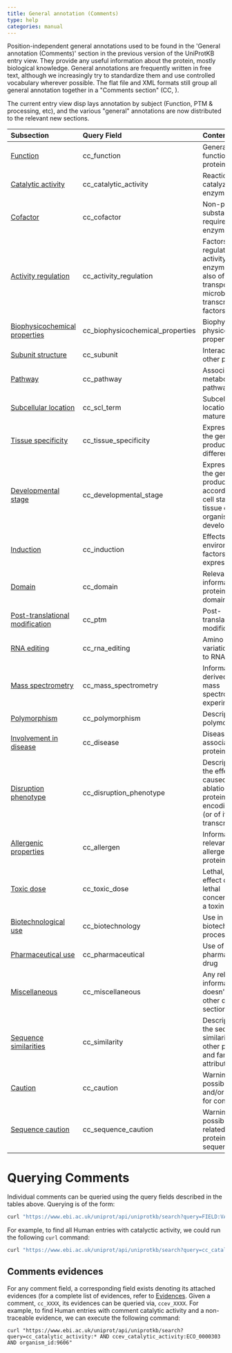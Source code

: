 ```yaml
---
title: General annotation (Comments)
type: help
categories: manual
---
```


Position-independent general annotations used to be found in the 'General annotation (Comments)' section in the previous version of the UniProtKB entry view. They provide any useful information about the protein, mostly biological knowledge. General annotations are frequently written in free text, although we increasingly try to standardize them and use controlled vocabulary wherever possible. The flat file and XML formats still group all general annotation together in a "Comments section" (CC, ).

The current entry view disp lays annotation by subject (Function, PTM & processing, etc), and the various "general" annotations are now distributed to the relevant new sections.

Subsection | Query Field | Content
:--------- | :---------- | :----- 
[Function](https://www.uniprot.org/help/function)|cc\_function|General function(s) of a protein
[Catalytic activity](https://www.uniprot.org/help/catalytic\_activity)|cc\_catalytic\_activity|Reaction(s) catalyzed by an enzyme
[Cofactor](https://www.uniprot.org/help/cofactor)|cc\_cofactor|Non-protein substance required for enzyme activity
[Activity regulation](https://www.uniprot.org/help/activity\_regulation)|cc\_activity\_regulation|Factors that regulate the activity of enzymes, but also of transporters and microbial transcription factors
[Biophysicochemical properties](https://www.uniprot.org/help/biophysicochemical\_properties)|cc\_biophysicochemical\_properties|Biophysical and physicochemical properties
[Subunit structure](https://www.uniprot.org/help/subunit\_structure)|cc\_subunit|Interaction with other protein(s)
[Pathway](https://www.uniprot.org/help/pathway)|cc\_pathway|Associated metabolic pathways
[Subcellular location](https://www.uniprot.org/help/subcellular\_location)|cc\_scl\_term|Subcellular location of the mature protein
[Tissue specificity](https://www.uniprot.org/help/tissue\_specificity)|cc\_tissue\_specificity|Expression of the gene product in different tissues
[Developmental stage](https://www.uniprot.org/help/developmental\_stage)|cc\_developmental\_stage|Expression of the gene product according to the cell stage and/or tissue or organism development
[Induction](https://www.uniprot.org/help/induction)|cc\_induction|Effects of environmental factors on gene expression
[Domain](https://www.uniprot.org/help/domain\_cc)|cc\_domain|Relevant information on protein domain(s)
[Post-translational modification](https://www.uniprot.org/help/post-translational\_modification)|cc\_ptm|Post-translational modifications
[RNA editing](https://www.uniprot.org/help/rna\_editing)|cc\_rna\_editing|Amino acid variation(s) due to RNA editing
[Mass spectrometry](https://www.uniprot.org/help/mass\_spectrometry)|cc\_mass\_spectrometry|Information derived from mass spectrometry experiments
[Polymorphism](https://www.uniprot.org/help/polymorphism)|cc\_polymorphism|Description of polymorphism(s)
[Involvement in disease](https://www.uniprot.org/help/involvement\_in\_disease)|cc\_disease|Disease(s) associated with protein defect(s)
[Disruption phenotype](https://www.uniprot.org/help/disruption\_phenotype)|cc\_disruption\_phenotype|Description of the effects caused by ablation of a protein-encoding gene (or of its transcript(s))
[Allergenic properties](https://www.uniprot.org/help/allergenic\_properties)|cc\_allergen|Information relevant to allergenic proteins
[Toxic dose](https://www.uniprot.org/help/toxic\_dose)|cc\_toxic\_dose|Lethal, paralytic, effect dose or lethal concentration of a toxin
[Biotechnological use](https://www.uniprot.org/help/biotechnological\_use)|cc\_biotechnology|Use in a biotechnological process
[Pharmaceutical use](https://www.uniprot.org/help/pharmaceutical\_use)|cc\_pharmaceutical|Use of as a pharmaceutical drug
[Miscellaneous](https://www.uniprot.org/help/miscellaneous)|cc\_miscellaneous|Any relevant information that doesn’t fit in any other defined sections
[Sequence similarities](https://www.uniprot.org/help/sequence\_similarities)|cc\_similarity|Description of the sequence similaritie(s) with other proteins and family attribution
[Caution](https://www.uniprot.org/help/caution)|cc\_caution|Warning about possible errors and/or grounds for confusion
[Sequence caution](https://www.uniprot.org/help/sequence\_caution)|cc\_sequence\_caution|Warning about possible errors related to the protein sequence

# Querying Comments

Individual comments can be queried using the query fields described in the tables above. Querying is of the form:

```bash
curl "https://www.ebi.ac.uk/uniprot/api/uniprotkb/search?query=FIELD:VALUE"
```

For example, to find all Human entries with catalyctic activity, we could run the following `curl` command:

```bash
curl "https://www.ebi.ac.uk/uniprot/api/uniprotkb/search?query=cc_catalytic_activity:* AND organism_id:9606"
```


## Comments evidences
For any comment field, a corresponding field exists denoting its attached evidences (for a complete list of evidences, refer to [Evidences](https://www.uniprot.org/help/evidences). Given a comment, `cc_XXXX`, its evidences can be queried via, `ccev_XXXX`. For example, to find Human entries with comment catalytic activity and a non-traceable evidence, we can execute the following command:
```
curl "https://www.ebi.ac.uk/uniprot/api/uniprotkb/search?query=cc_catalytic_activity:* AND ccev_catalytic_activity:ECO_0000303 AND organism_id:9606"
```
        
